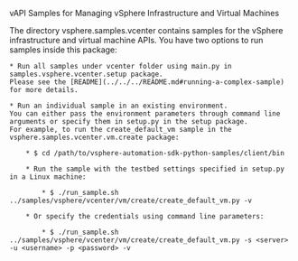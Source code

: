 vAPI Samples for Managing vSphere Infrastructure and Virtual Machines

The directory vsphere.samples.vcenter contains samples for the vSphere infrastructure and virtual machine APIs. You have two options to run samples inside this package:

    * Run all samples under vcenter folder using main.py in samples.vsphere.vcenter.setup package.
    Please see the [README](../../../README.md#running-a-complex-sample) for more details.

    * Run an individual sample in an existing environment.
    You can either pass the environment parameters through command line arguments or specify them in setup.py in the setup package.
    For example, to run the create_default_vm sample in the vsphere.samples.vcenter.vm.create package:

        * $ cd /path/to/vsphere-automation-sdk-python-samples/client/bin

        * Run the sample with the testbed settings specified in setup.py in a Linux machine:

            * $ ./run_sample.sh ../samples/vsphere/vcenter/vm/create/create_default_vm.py -v

        * Or specify the credentials using command line parameters:

            * $ ./run_sample.sh ../samples/vsphere/vcenter/vm/create/create_default_vm.py -s <server> -u <username> -p <password> -v